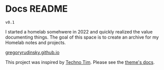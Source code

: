 # Docs README

`v0.1`

I started a homelab somehwere in 2022 and quickly realized the value documenting things. The goal of this space is to create an archive for my Homelab notes and projects. 

[gregoryrudinsky.github.io](https://gregoryrudinsky.github.io)




This project was inspired by [Techno Tim](https://youtu.be/F8iOU1ci19Q). Please see the [theme's docs](https://github.com/cotes2020/jekyll-theme-chirpy#documentation).


